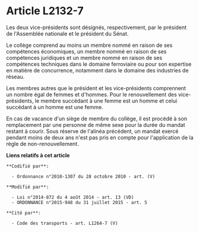 # Article L2132-7

Les deux vice-présidents sont désignés, respectivement, par le président de l'Assemblée nationale et le président du Sénat. 

Le collège comprend au moins un membre nommé en raison de ses compétences économiques, un membre nommé en raison de ses
compétences juridiques et un membre nommé en raison de ses compétences techniques dans le domaine ferroviaire ou pour son
expertise en matière de concurrence, notamment dans le domaine des industries de réseau. 

Les membres autres que le président et les vice-présidents comprennent un nombre égal de femmes et d'hommes. Pour le
renouvellement des vice-présidents, le membre succédant à une femme est un homme et celui succédant à un homme est une
femme.  

En cas de vacance d'un siège de membre du collège, il est procédé à son remplacement par une personne de même sexe  pour la
durée du mandat restant à courir. Sous réserve de l'alinéa précédent, un mandat  exercé pendant moins de deux ans n'est pas
pris en compte pour l'application de la règle de non-renouvellement.

**Liens relatifs à cet article**

	**Codifié par**:

	  - Ordonnance n°2010-1307 du 28 octobre 2010 - art. (V)

	**Modifié par**:

	  - Loi n°2014-872 du 4 août 2014 - art. 13 (VD)
	  - ORDONNANCE n°2015-948 du 31 juillet 2015 - art. 5

	**Cité par**:

	  - Code des transports - art. L1264-7 (V)
